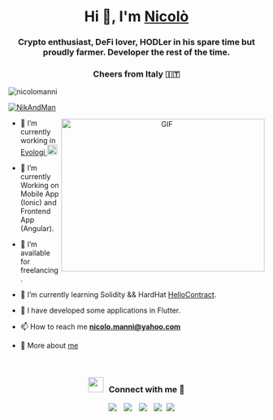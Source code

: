 <h1 align="center">Hi 👋, I'm <a href="https://github.com/nicolomanni/about.me" target="blank">
Nicolò</a></h1>
<h3 align="center">Crypto enthusiast, DeFi lover, HODLer in his spare time but proudly farmer. Developer the rest of the time.
</h3>
<h3 align="center">Cheers from Italy &#127470;&#127481</h3>

<p align="left"> <img src="https://komarev.com/ghpvc/?username=nicolomanni&color=orange&&style=flat" alt="nicolomanni" /></p>

<p align="left"> <a href="https://twitter.com/NikAndMan" target="blank"><img src="https://img.shields.io/twitter/follow/NikAndMan?logo=twitter&style=for-the-badge" alt="NikAndMan" /></a> </p>

<a target="_blank" align="center">
  <img align="right" top="500" height="300" width="400" alt="GIF" src="https://media.giphy.com/media/SWoSkN6DxTszqIKEqv/giphy.gif">
</a>

- 🔭 I’m currently working in <a href="https://evologi.it/" target="blank">Evologi <img src="https://evologi.it/wp-content/uploads/2022/04/cropped-logo.png" width="20" height="20" alt="Evologi" /></a>

- 🌱 I’m currently Working on Mobile App (Ionic) and Frontend App (Angular).

- 🤝 I’m available for freelancing.

- 🌱 I’m currently learning Solidity && HardHat <a href="https://github.com/nicolomanni/hello-contract" target="blank">HelloContract</a>.

- &#128241; I have developed some applications in Flutter.

- 📫 How to reach me **nicolo.manni@yahoo.com**

- 📄 More about <a href="http://nicolomanni.com/en/" target="blank">me</a>
<br/>
<h3 align="center" > <img src="https://media.giphy.com/media/iY8CRBdQXODJSCERIr/giphy.gif" width="30" height="30" style="margin-right: 10px;">Connect with me 🤝 </h3>

<p align="center">

 <div align="center"  class="icons-social" style="margin-left: 10px;">
        <a style="margin-left: 10px;"  target="_blank" href="https://www.linkedin.com/in/nicolomanni/">
			<img src="https://img.icons8.com/doodle/40/000000/linkedin--v2.png"></a>
        <a style="margin-left: 10px;" target="_blank" href="https://github.com/nicolomanni">
		<img src="https://img.icons8.com/doodle/40/000000/github--v1.png"></a>
		<a style="margin-left: 10px;" target="_blank" href="https://www.instagram.com/nicandman/">
			<img src="https://img.icons8.com/doodle/40/000000/instagram-new--v2.png"></a>
		<a style="margin-left: 10px;" target="_blank" href="https://twitter.com/NikAndMan">
			<img src="https://img.icons8.com/doodle/1x/twitter-squared--v2.png" ></a>
		<a style="margin-left: 5px;" target="_blank" href="http://nicolomanni.com/en/">
					<img src="https://img.icons8.com/doodle/domain.png" ></a>
      </div>

</p>
